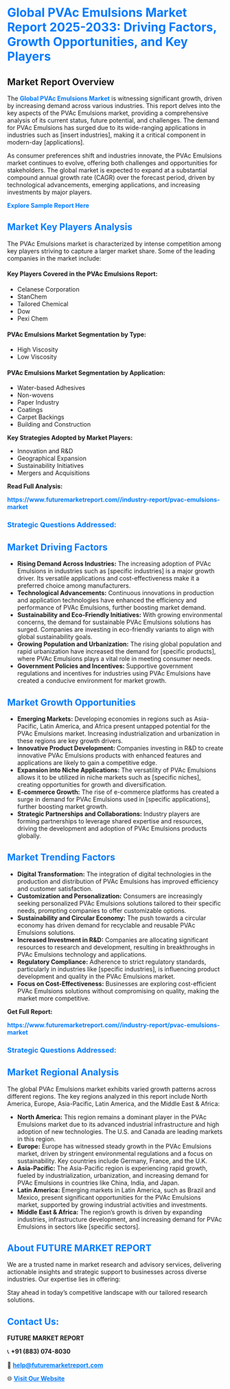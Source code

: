 <h1 style="color: #007BFF;">Global PVAc Emulsions Market Report 2025-2033: Driving Factors, Growth Opportunities, and Key Players</h1>

<section id="overview">
<h2>Market Report Overview</h2>
<p>The <a href="https://www.futuremarketreport.com//industry-report/pvac-emulsions-market" style="color: #007BFF; text-decoration: none;"><strong>Global PVAc Emulsions Market</strong></a> is witnessing significant growth, driven by increasing demand across various industries. This report delves into the key aspects of the PVAc Emulsions market, providing a comprehensive analysis of its current status, future potential, and challenges. The demand for PVAc Emulsions has surged due to its wide-ranging applications in industries such as [insert industries], making it a critical component in modern-day [applications].</p>
<p>As consumer preferences shift and industries innovate, the PVAc Emulsions market continues to evolve, offering both challenges and opportunities for stakeholders. The global market is expected to expand at a substantial compound annual growth rate (CAGR) over the forecast period, driven by technological advancements, emerging applications, and increasing investments by major players.</p>
</section>

<section id="overview">
<p><a href="https://www.futuremarketreport.com//request-sample/reportId=55317" style="color: #007BFF; text-decoration: none;"><strong>Explore Sample Report Here</strong></a></p>
</section>

<section id="key-players">
<h2 style="color: #007BFF;">Market Key Players Analysis</h2>
<p>The PVAc Emulsions market is characterized by intense competition among key players striving to capture a larger market share. Some of the leading companies in the market include:</p>
<h4>Key Players Covered in the PVAc Emulsions Report:</h4>
<ul><li>Celanese Corporation</li><li>StanChem</li><li>Tailored Chemical</li><li>Dow</li><li>Pexi Chem</li></ul>
<h4>PVAc Emulsions Market Segmentation by Type:</h4>
<ul><li>High Viscosity</li><li>Low Viscosity</li></ul>

<h4>PVAc Emulsions Market Segmentation by Application:</h4>
<ul><li>Water-based Adhesives</li><li>Non-wovens</li><li>Paper Industry</li><li>Coatings</li><li>Carpet Backings</li><li>Building and Construction</li></ul>
<p><strong>Key Strategies Adopted by Market Players:</strong></p>
<ul>
<li>Innovation and R&D</li>
<li>Geographical Expansion</li>
<li>Sustainability Initiatives</li>
<li>Mergers and Acquisitions</li>
</ul>
</section>

<section>
<p><strong>Read Full Analysis: </strong></p><a href="https://www.futuremarketreport.com//industry-report/pvac-emulsions-market" style="color: #007BFF; text-decoration: none;"><strong>https://www.futuremarketreport.com//industry-report/pvac-emulsions-market</strong></a>
<h3 style="color: #007BFF;">Strategic Questions Addressed:</h3>
</section>

<section id="driving-factors">
<h2 style="color: #007BFF;">Market Driving Factors</h2>
<ul>
<li><strong>Rising Demand Across Industries:</strong> The increasing adoption of PVAc Emulsions in industries such as [specific industries] is a major growth driver. Its versatile applications and cost-effectiveness make it a preferred choice among manufacturers.</li>
<li><strong>Technological Advancements:</strong> Continuous innovations in production and application technologies have enhanced the efficiency and performance of PVAc Emulsions, further boosting market demand.</li>
<li><strong>Sustainability and Eco-Friendly Initiatives:</strong> With growing environmental concerns, the demand for sustainable PVAc Emulsions solutions has surged. Companies are investing in eco-friendly variants to align with global sustainability goals.</li>
<li><strong>Growing Population and Urbanization:</strong> The rising global population and rapid urbanization have increased the demand for [specific products], where PVAc Emulsions plays a vital role in meeting consumer needs.</li>
<li><strong>Government Policies and Incentives:</strong> Supportive government regulations and incentives for industries using PVAc Emulsions have created a conducive environment for market growth.</li>
</ul>
</section>

<section id="growth-opportunities">
<h2 style="color: #007BFF;">Market Growth Opportunities</h2>
<ul>
<li><strong>Emerging Markets:</strong> Developing economies in regions such as Asia-Pacific, Latin America, and Africa present untapped potential for the PVAc Emulsions market. Increasing industrialization and urbanization in these regions are key growth drivers.</li>
<li><strong>Innovative Product Development:</strong> Companies investing in R&D to create innovative PVAc Emulsions products with enhanced features and applications are likely to gain a competitive edge.</li>
<li><strong>Expansion into Niche Applications:</strong> The versatility of PVAc Emulsions allows it to be utilized in niche markets such as [specific niches], creating opportunities for growth and diversification.</li>
<li><strong>E-commerce Growth:</strong> The rise of e-commerce platforms has created a surge in demand for PVAc Emulsions used in [specific applications], further boosting market growth.</li>
<li><strong>Strategic Partnerships and Collaborations:</strong> Industry players are forming partnerships to leverage shared expertise and resources, driving the development and adoption of PVAc Emulsions products globally.</li>
</ul>
</section>

<section id="trending-factors">
<h2 style="color: #007BFF;">Market Trending Factors</h2>
<ul>
<li><strong>Digital Transformation:</strong> The integration of digital technologies in the production and distribution of PVAc Emulsions has improved efficiency and customer satisfaction.</li>
<li><strong>Customization and Personalization:</strong> Consumers are increasingly seeking personalized PVAc Emulsions solutions tailored to their specific needs, prompting companies to offer customizable options.</li>
<li><strong>Sustainability and Circular Economy:</strong> The push towards a circular economy has driven demand for recyclable and reusable PVAc Emulsions solutions.</li>
<li><strong>Increased Investment in R&D:</strong> Companies are allocating significant resources to research and development, resulting in breakthroughs in PVAc Emulsions technology and applications.</li>
<li><strong>Regulatory Compliance:</strong> Adherence to strict regulatory standards, particularly in industries like [specific industries], is influencing product development and quality in the PVAc Emulsions market.</li>
<li><strong>Focus on Cost-Effectiveness:</strong> Businesses are exploring cost-efficient PVAc Emulsions solutions without compromising on quality, making the market more competitive.</li>
</ul>
</section>

<section>
<p><strong>Get Full Report: </strong></p><a href="https://www.futuremarketreport.com//industry-report/pvac-emulsions-market" style="color: #007BFF; text-decoration: none;"><strong>https://www.futuremarketreport.com//industry-report/pvac-emulsions-market</strong></a>
<h3 style="color: #007BFF;">Strategic Questions Addressed:</h3>
</section>


<section id="regional-analysis">
<h2 style="color: #007BFF;">Market Regional Analysis</h2>
<p>The global PVAc Emulsions market exhibits varied growth patterns across different regions. The key regions analyzed in this report include North America, Europe, Asia-Pacific, Latin America, and the Middle East & Africa:</p>
<ul>
<li><strong>North America:</strong> This region remains a dominant player in the PVAc Emulsions market due to its advanced industrial infrastructure and high adoption of new technologies. The U.S. and Canada are leading markets in this region.</li>
<li><strong>Europe:</strong> Europe has witnessed steady growth in the PVAc Emulsions market, driven by stringent environmental regulations and a focus on sustainability. Key countries include Germany, France, and the U.K.</li>
<li><strong>Asia-Pacific:</strong> The Asia-Pacific region is experiencing rapid growth, fueled by industrialization, urbanization, and increasing demand for PVAc Emulsions in countries like China, India, and Japan.</li>
<li><strong>Latin America:</strong> Emerging markets in Latin America, such as Brazil and Mexico, present significant opportunities for the PVAc Emulsions market, supported by growing industrial activities and investments.</li>
<li><strong>Middle East & Africa:</strong> The region’s growth is driven by expanding industries, infrastructure development, and increasing demand for PVAc Emulsions in sectors like [specific sectors].</li>
</ul>
</section>

<footer>
<h2 style="color: #007BFF;">About FUTURE MARKET REPORT</h2>
<p>We are a trusted name in market research and advisory services, delivering actionable insights and strategic support to businesses across diverse industries. Our expertise lies in offering:</p>

<p>Stay ahead in today’s competitive landscape with our tailored research solutions.</p>

<h2 style="color: #007BFF;">Contact Us:</h2>
<p><strong>FUTURE MARKET REPORT</strong></p>
<p>📞 <strong>+91 (883) 074-8030</strong></p>
<p>📧 <strong><a href="mailto:help@futuremarketreport.com" style="color: #007BFF;">help@futuremarketreport.com</a></strong></p>
<p>🌐 <strong><a href="https://www.futuremarketreport.com/" style="color: #007BFF;">Visit Our Website</a></strong></p>
</footer>
